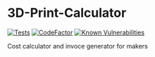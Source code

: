 # 3D-Print-Calculator
[![Tests](https://github.com/SantaCRC/3D-maker-toolkit/actions/workflows/python-app.yml/badge.svg?branch=main)](https://github.com/SantaCRC/3D-maker-toolkit/actions/workflows/python-app.yml) [![CodeFactor](https://www.codefactor.io/repository/github/santacrc/3d-maker-toolkit/badge)](https://www.codefactor.io/repository/github/santacrc/3d-maker-toolkit)
[![Known Vulnerabilities](https://snyk.io/test/github/SantaCRC/3D-maker-toolkit/badge.svg)](https://snyk.io/test/github/SantaCRC/3D-maker-toolkit)

Cost calculator and invoce generator for makers
